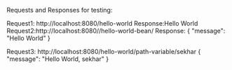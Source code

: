 Requests and Responses for testing:

Request1: http://localhost:8080/hello-world
Response:Hello World
Request2:http://localhost:8080//hello-world-bean/
Response:
{
"message": "Hello World"
}

Request3: http://localhost:8080/hello-world/path-variable/sekhar
{
"message": "Hello World, sekhar"
}

